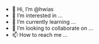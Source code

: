 - 👋 Hi, I’m @hwias
- 👀 I’m interested in ...
- 🌱 I’m currently learning ...
- 💞️ I’m looking to collaborate on ...
- 📫 How to reach me ...

<!---
hwias/hwias is a ✨ special ✨ repository because its `README.md` (this file) appears on your GitHub profile.
You can click the Preview link to take a look at your changes.
--->
